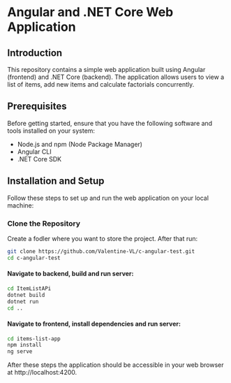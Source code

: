# Angular and .NET Core Web Application

## Introduction

This repository contains a simple web application built using Angular (frontend) and .NET Core (backend). The application allows users to view a list of items, add new items and calculate factorials concurrently.

## Prerequisites

Before getting started, ensure that you have the following software and tools installed on your system:

- Node.js and npm (Node Package Manager)
- Angular CLI
- .NET Core SDK

## Installation and Setup

Follow these steps to set up and run the web application on your local machine:

### Clone the Repository
Create a fodler where you want to store the project. After that run:

```bash
git clone https://github.com/Valentine-VL/c-angular-test.git
cd c-angular-test
```
#### Navigate to backend, build and run server:
```bash
cd ItemListAPi
dotnet build
dotnet run
cd ..
```

#### Navigate to frontend, install dependencies and run server:
```bash
cd items-list-app
npm install
ng serve
```

After these steps the application should be accessible in your web browser at http://localhost:4200.




